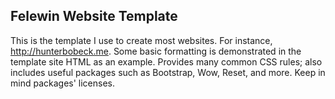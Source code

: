 ## Felewin Website Template

This is the template I use to create most websites. For instance, http://hunterbobeck.me.
Some basic formatting is demonstrated in the template site HTML as an example.
Provides many common CSS rules; also includes useful packages such as Bootstrap, Wow, Reset, and more. Keep in mind packages' licenses.
